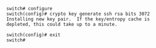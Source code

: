    switch# configure
    switch(config)# crypto key generate ssh rsa bits 3072
    Installing new key pair.  If the key/entropy cache is
    depleted, this could take up to a minute.
    
    switch(config)# exit
    switch#

